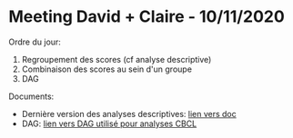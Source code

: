 # Meeting David + Claire - 10/11/2020

Ordre du jour:

1. Regroupement des scores (cf analyse descriptive)
2. Combinaison des scores au sein d'un groupe
3. DAG

Documents:

* Dernière version des analyses descriptives: [lien vers doc](docs/data_exploration_2020-11-10.html)
* DAG: [lien vers DAG utilisé pour analyses CBCL](docs/dag_ariane.png)




